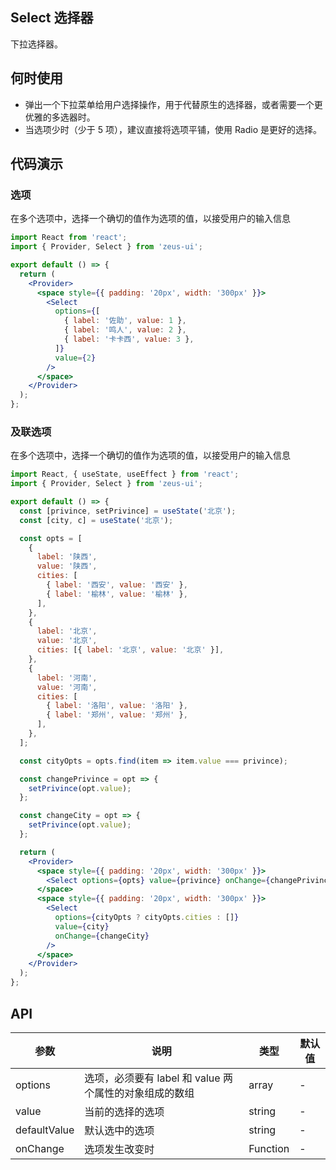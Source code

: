 ## Select 选择器

下拉选择器。

## 何时使用

- 弹出一个下拉菜单给用户选择操作，用于代替原生的选择器，或者需要一个更优雅的多选器时。
- 当选项少时（少于 5 项），建议直接将选项平铺，使用 Radio 是更好的选择。

## 代码演示

### 选项

在多个选项中，选择一个确切的值作为选项的值，以接受用户的输入信息

```jsx
import React from 'react';
import { Provider, Select } from 'zeus-ui';

export default () => {
  return (
    <Provider>
      <space style={{ padding: '20px', width: '300px' }}>
        <Select
          options={[
            { label: '佐助', value: 1 },
            { label: '鸣人', value: 2 },
            { label: '卡卡西', value: 3 },
          ]}
          value={2}
        />
      </space>
    </Provider>
  );
};
```

### 及联选项

在多个选项中，选择一个确切的值作为选项的值，以接受用户的输入信息

```jsx
import React, { useState, useEffect } from 'react';
import { Provider, Select } from 'zeus-ui';

export default () => {
  const [privince, setPrivince] = useState('北京');
  const [city, c] = useState('北京');

  const opts = [
    {
      label: '陕西',
      value: '陕西',
      cities: [
        { label: '西安', value: '西安' },
        { label: '榆林', value: '榆林' },
      ],
    },
    {
      label: '北京',
      value: '北京',
      cities: [{ label: '北京', value: '北京' }],
    },
    {
      label: '河南',
      value: '河南',
      cities: [
        { label: '洛阳', value: '洛阳' },
        { label: '郑州', value: '郑州' },
      ],
    },
  ];

  const cityOpts = opts.find(item => item.value === privince);

  const changePrivince = opt => {
    setPrivince(opt.value);
  };

  const changeCity = opt => {
    setPrivince(opt.value);
  };

  return (
    <Provider>
      <space style={{ padding: '20px', width: '300px' }}>
        <Select options={opts} value={privince} onChange={changePrivince} />
      </space>
      <space style={{ padding: '20px', width: '300px' }}>
        <Select
          options={cityOpts ? cityOpts.cities : []}
          value={city}
          onChange={changeCity}
        />
      </space>
    </Provider>
  );
};
```

## API

| 参数         | 说明                                                   | 类型     | 默认值 |
| ------------ | ------------------------------------------------------ | -------- | ------ |
| options      | 选项，必须要有 label 和 value 两个属性的对象组成的数组 | array    | -      |
| value        | 当前的选择的选项                                       | string   | -      |
| defaultValue | 默认选中的选项                                         | string   | -      |
| onChange     | 选项发生改变时                                         | Function | -      |
